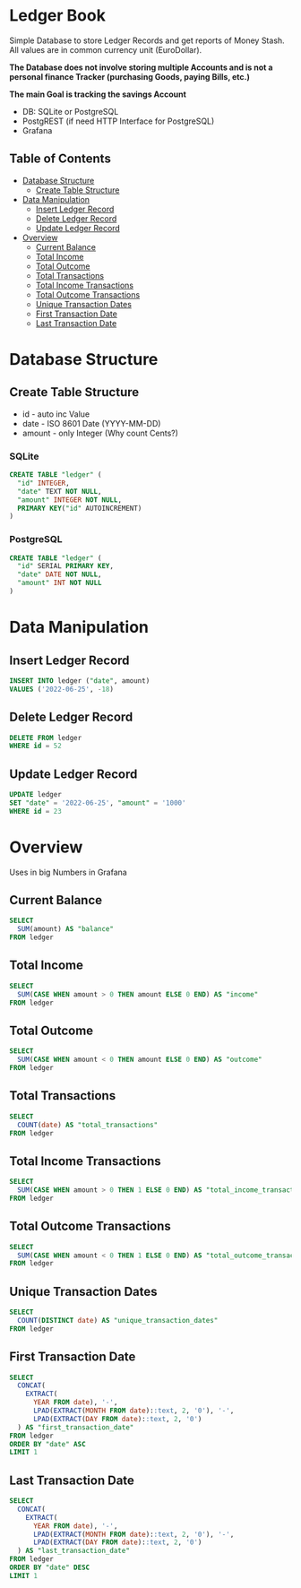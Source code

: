 # Ledger Book
Simple Database to store Ledger Records and get reports of Money Stash. All values are in common currency unit (EuroDollar).

**The Database does not involve storing multiple Accounts and is not a personal finance Tracker (purchasing Goods, paying Bills, etc.)**

**The main Goal is tracking the savings Account**

- DB: SQLite or PostgreSQL
- PostgREST (if need HTTP Interface for PostgreSQL)
- Grafana

##  Table of Contents
- [Database Structure](#database-structure)
  - [Create Table Structure](#create-table-structure)
- [Data Manipulation](#data-manipulation)
  - [Insert Ledger Record](#insert-ledger-record)
  - [Delete Ledger Record](#delete-ledger-record)
  - [Update Ledger Record](#update-ledger-record)
- [Overview](#overview)
  - [Current Balance](#current-balance)
  - [Total Income](#total-income)
  - [Total Outcome](#total-outcome)
  - [Total Transactions](#total-transactions)
  - [Total Income Transactions](#total-income-transactions)
  - [Total Outcome Transactions](#total-outcome-transactions)
  - [Unique Transaction Dates](#unique-transaction-dates)
  - [First Transaction Date](#first-transaction-date)
  - [Last Transaction Date](#last-transaction-date)

# Database Structure
## Create Table Structure

- id - auto inc Value
- date - ISO 8601 Date (YYYY-MM-DD)
- amount - only Integer (Why count Сents?)

### SQLite
```sql
CREATE TABLE "ledger" (
  "id" INTEGER,
  "date" TEXT NOT NULL,
  "amount" INTEGER NOT NULL,
  PRIMARY KEY("id" AUTOINCREMENT)
)
```

### PostgreSQL
```sql
CREATE TABLE "ledger" (
  "id" SERIAL PRIMARY KEY,
  "date" DATE NOT NULL,
  "amount" INT NOT NULL
)
```


# Data Manipulation 
## Insert Ledger Record
```sql
INSERT INTO ledger ("date", amount)
VALUES ('2022-06-25', -18)
```

## Delete Ledger Record
```sql
DELETE FROM ledger
WHERE id = 52
```

## Update Ledger Record
```sql
UPDATE ledger
SET "date" = '2022-06-25', "amount" = '1000'
WHERE id = 23
```

# Overview
Uses in big Numbers in Grafana
## Current Balance
```sql
SELECT
  SUM(amount) AS "balance"
FROM ledger
```

## Total Income
```sql
SELECT
  SUM(CASE WHEN amount > 0 THEN amount ELSE 0 END) AS "income"
FROM ledger
```

## Total Outcome
```sql
SELECT
  SUM(CASE WHEN amount < 0 THEN amount ELSE 0 END) AS "outcome"
FROM ledger
```

## Total Transactions
```sql
SELECT
  COUNT(date) AS "total_transactions"
FROM ledger
```

## Total Income Transactions
```sql
SELECT
  SUM(CASE WHEN amount > 0 THEN 1 ELSE 0 END) AS "total_income_transactions"
FROM ledger
```

## Total Outcome Transactions
```sql
SELECT
  SUM(CASE WHEN amount < 0 THEN 1 ELSE 0 END) AS "total_outcome_transactions"
FROM ledger
```

## Unique Transaction Dates
```sql
SELECT
  COUNT(DISTINCT date) AS "unique_transaction_dates"
FROM ledger
```

## First Transaction Date
```sql
SELECT
  CONCAT(
    EXTRACT(
      YEAR FROM date), '-',
      LPAD(EXTRACT(MONTH FROM date)::text, 2, '0'), '-',
      LPAD(EXTRACT(DAY FROM date)::text, 2, '0')
  ) AS "first_transaction_date"
FROM ledger
ORDER BY "date" ASC
LIMIT 1
```

## Last Transaction Date
```sql
SELECT
  CONCAT(
    EXTRACT(
      YEAR FROM date), '-',
      LPAD(EXTRACT(MONTH FROM date)::text, 2, '0'), '-',
      LPAD(EXTRACT(DAY FROM date)::text, 2, '0')
  ) AS "last_transaction_date"
FROM ledger
ORDER BY "date" DESC
LIMIT 1
```
